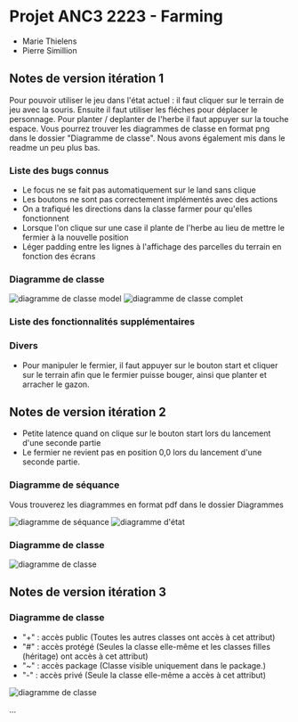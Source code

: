 # Projet ANC3 2223 - Farming
* Marie Thielens 
* Pierre Simillion
## Notes de version itération 1 

Pour pouvoir utiliser le jeu dans l'état actuel : il faut cliquer sur le terrain de jeu avec la souris.
Ensuite il faut utiliser les fléches pour déplacer le personnage. Pour planter / deplanter de l'herbe il faut appuyer sur la
touche espace.
Vous pourrez trouver les diagrammes de classe en format png dans le dossier "Diagramme de classe". Nous avons également mis dans le readme un peu plus bas.

### Liste des bugs connus

  * Le focus ne se fait pas automatiquement sur le land sans clique
  * Les boutons ne sont pas correctement implémentés avec des actions
  * On a trafiqué les directions dans la classe farmer pour qu'elles fonctionnent
  * Lorsque l'on clique sur une case il plante de l'herbe au lieu de mettre le fermier à la nouvelle position
  * Léger padding entre les lignes à l'affichage des parcelles du terrain en fonction des écrans

### Diagramme de classe
![diagramme de classe model](./Diagrammes/Diagramme%20Model.png)
![diagramme de classe complet](./Diagrammes/Diagramme%20Complet.png)


### Liste des fonctionnalités supplémentaires

### Divers
  * Pour manipuler le fermier, il faut appuyer sur le bouton start et cliquer sur le terrain
    afin que le fermier puisse bouger, ainsi que planter et arracher le gazon.

## Notes de version itération 2

- Petite latence quand on clique sur le bouton start lors du lancement d'une seconde partie
- Le fermier ne revient pas en position 0,0 lors du lancement d'une seconde partie.

### Diagramme de séquance

Vous trouverez les diagrammes en format pdf dans le dossier Diagrammes

![diagramme de séquance](./Diagrammes/diagrammeSequance.png)
![diagramme d'état](./Diagrammes/diagrammeEtat.png)

### Diagramme de classe
![diagramme de classe](./Diagrammes/diagrammeClasseIteation2.jpg)

## Notes de version itération 3 

### Diagramme de classe

 - "+" : accès public (Toutes les autres classes ont accès à cet attribut)
 - "#" : accès protégé (Seules la classe elle-même et les classes filles (héritage) ont accès à cet attribut)
 - "~" : accès package (Classe visible uniquement dans le package.)
 - "-" : accès privé (Seule la classe elle-même a accès à cet attribut)

![diagramme de classe](./Diagrammes/diagrammeClasseIteration3.jpg)


...